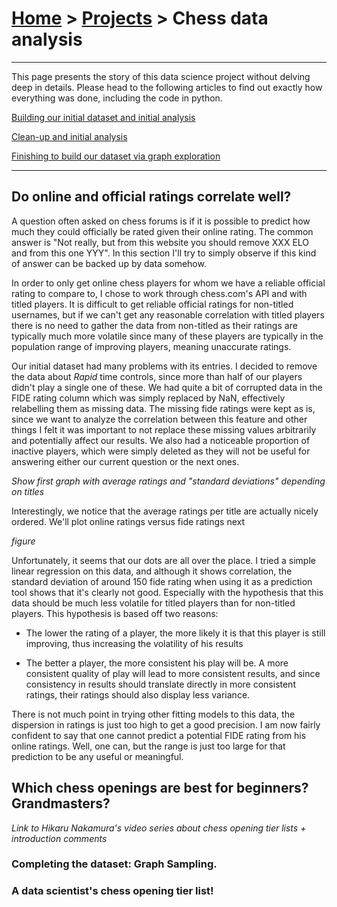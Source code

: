 # [Home](https://morgant-ds.github.io) > [Projects](https://morgant-ds.github.io/data-science-projects) > Chess data analysis

-------------------------------
This page presents the story of this data science project without delving deep in details. Please head to the following articles to find out exactly how everything was done, including the code in python.

[Building our initial dataset and initial analysis](chess-data-analysis/1-chess-ratings-correlation.md)

[Clean-up and initial analysis](chess-data-analysis/part-2-Analysis-cleaning-initial-dataset.md)

[Finishing to build our dataset via graph exploration](chess-data-analysis/part-3-finishing-dataset-with-graph-sampling.md)

-------------------------------

## Do online and official ratings correlate well?


A question often asked on chess forums is if it is possible to predict how much they could officially be rated given their online rating. The common answer is "Not really, but from this website you should remove XXX ELO and from this one YYY". In this section I'll try to simply observe if this kind of answer can be backed up by data somehow.

In order to only get online chess players for whom we have a reliable official rating to compare to, I chose to work through chess.com's API and with titled players. It is difficult to get reliable official ratings for non-titled usernames, but if we can't get any reasonable correlation with titled players there is no need to gather the data from non-titled as their ratings are typically much more volatile since many of these players are typically in the population range of improving players, meaning unaccurate ratings.

Our initial dataset had many problems with its entries. I decided to remove the data about *Rapid* time controls, since more than half of our players didn't play a single one of these. We had quite a bit of corrupted data in the FIDE rating column which was simply replaced by NaN, effectively relabelling them as missing data. The missing fide ratings were kept as is, since we want to analyze the correlation between this feature and other things I felt it was important to not replace these missing values arbitrarily and potentially affect our results. We also had a noticeable proportion of inactive players, which were simply deleted as they will not be useful for answering either our current question or the next ones.

*Show first graph with average ratings and "standard deviations" depending on titles*

Interestingly, we notice that the average ratings per title are actually nicely ordered. We'll plot online ratings versus fide ratings next

*figure*

Unfortunately, it seems that our dots are all over the place. I tried a simple linear regression on this data, and although it shows correlation, the standard deviation of around 150 fide rating when using it as a prediction tool shows that it's clearly not good. Especially with the hypothesis that this data should be much less volatile for titled players than for non-titled players. This hypothesis is based off two reasons:

- The lower the rating of a player, the more likely it is that this player is still improving, thus increasing the volatility of his results

- The better a player, the more consistent his play will be. A more consistent quality of play will lead to more consistent results, and since consistency in results should translate directly in more consistent ratings, their ratings should also display less variance.

There is not much point in trying other fitting models to this data, the dispersion in ratings is just too high to get a good precision.
I am now fairly confident to say that one cannot predict a potential FIDE rating from his online ratings. Well, one can, but the range is just too large for that prediction to be any useful or meaningful.

## Which chess openings are best for beginners? Grandmasters?

*Link to Hikaru Nakamura's video series about chess opening tier lists + introduction comments*

### Completing the dataset: Graph Sampling.


### A data scientist's chess opening tier list!
